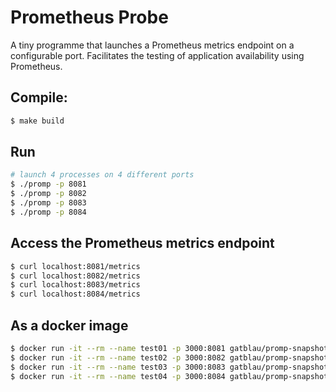 # Prometheus Probe

A tiny programme that launches a Prometheus metrics endpoint on a configurable port.
Facilitates the testing of application availability using Prometheus.

## Compile:

```bash
$ make build
```

## Run

```bash
# launch 4 processes on 4 different ports
$ ./promp -p 8081
$ ./promp -p 8082
$ ./promp -p 8083
$ ./promp -p 8084
```

## Access the Prometheus metrics endpoint

```bash
$ curl localhost:8081/metrics
$ curl localhost:8082/metrics
$ curl localhost:8083/metrics
$ curl localhost:8084/metrics
```

## As a docker image

```bash
$ docker run -it --rm --name test01 -p 3000:8081 gatblau/promp-snapshot
$ docker run -it --rm --name test02 -p 3000:8082 gatblau/promp-snapshot
$ docker run -it --rm --name test03 -p 3000:8083 gatblau/promp-snapshot
$ docker run -it --rm --name test04 -p 3000:8084 gatblau/promp-snapshot
```